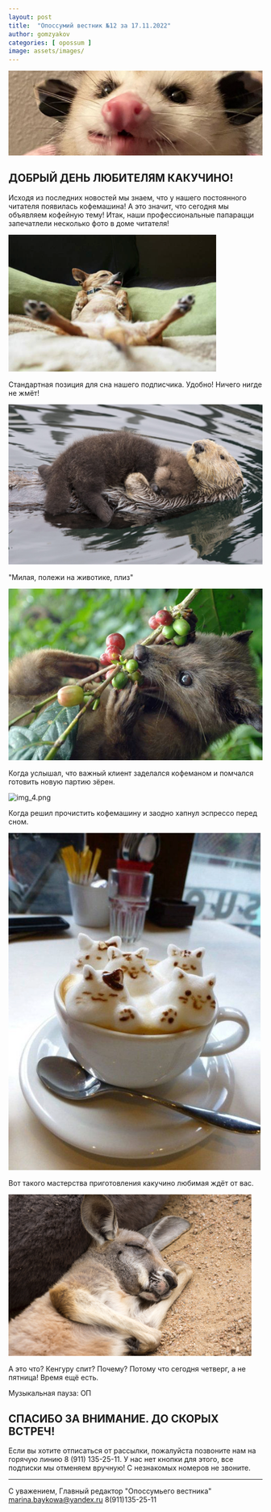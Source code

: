 ```yaml
---
layout: post
title:  "Опоссумий вестник №12 за 17.11.2022"
author: gomzyakov
categories: [ opossum ]
image: assets/images/
---
```


![img.png](../assets/images/2022-11-17/img.png)

## ДОБРЫЙ ДЕНЬ ЛЮБИТЕЛЯМ КАКУЧИНО!

Исходя из последних новостей мы знаем, что у нашего постоянного читателя появилась кофемашина! А это значит, что сегодня мы объявляем кофейную тему!
Итак, наши профессиональные папарацци запечатлели несколько фото в доме читателя!

![img_1.png](../assets/images/2022-11-17/img_1.png)

Стандартная позиция для сна нашего подписчика. Удобно! Ничего нигде не жмёт!

![img_2.png](../assets/images/2022-11-17/img_2.png)

"Милая, полежи на животике, плиз"

![img_3.png](../assets/images/2022-11-17/img_3.png)

Когда услышал, что важный клиент заделался кофеманом и помчался готовить новую партию зёрен.

![img_4.png](../assets/images/2022-11-17/img_4.png)

Когда решил прочистить кофемашину и заодно хапнул эспрессо перед сном.

![img_5.png](../assets/images/2022-11-17/img_5.png)

Вот такого мастерства приготовления какучино любимая ждёт от вас.

![img_6.png](../assets/images/2022-11-17/img_6.png)

А это что? Кенгуру спит? Почему? Потому что сегодня четверг, а не пятница! Время ещё есть.


Музыкальная пауза: ОП

## СПАСИБО ЗА ВНИМАНИЕ. ДО СКОРЫХ ВСТРЕЧ!

Если вы хотите отписаться от рассылки, пожалуйста позвоните нам на горячую линию 8 (911) 135-25-11.
У нас нет кнопки для этого, все подписки мы отменяем вручную! С незнакомых номеров не звоните.



---

С уважением, Главный редактор "Опоссумьего вестника"
marina.baykowa@yandex.ru
8(911)135-25-11
